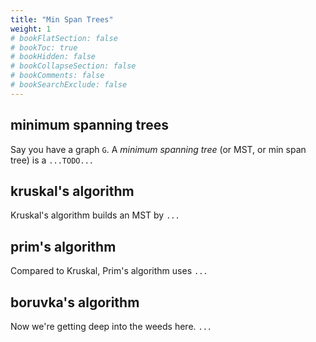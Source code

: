```yaml
---
title: "Min Span Trees"
weight: 1
# bookFlatSection: false
# bookToc: true
# bookHidden: false
# bookCollapseSection: false
# bookComments: false
# bookSearchExclude: false
---
```


## minimum spanning trees

Say you have a graph `G`. A _minimum spanning tree_ (or MST, or min span tree) is a `...TODO...`

## kruskal's algorithm

Kruskal's algorithm builds an MST by `...`

## prim's algorithm

Compared to Kruskal, Prim's algorithm uses `...`

## boruvka's algorithm

Now we're getting deep into the weeds here. `...`
